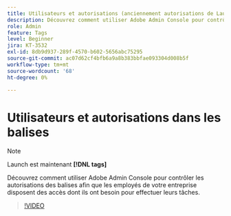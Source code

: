 ```yaml
---
title: Utilisateurs et autorisations (anciennement autorisations de Launch)
description: Découvrez comment utiliser Adobe Admin Console pour contrôler les autorisations des balises afin que les employés de votre entreprise disposent des accès dont ils ont besoin pour effectuer leurs tâches.
role: Admin
feature: Tags
level: Beginner
jira: KT-3532
exl-id: 8db9d937-289f-4570-b602-5656abc75295
source-git-commit: ac07d62cf4bfb6a9a8b383bbfae093304d008b5f
workflow-type: tm+mt
source-wordcount: '68'
ht-degree: 0%

---
```


# Utilisateurs et autorisations dans les balises

>[!NOTE]
>
> Launch est maintenant **[!DNL tags]**

Découvrez comment utiliser Adobe Admin Console pour contrôler les autorisations des balises afin que les employés de votre entreprise disposent des accès dont ils ont besoin pour effectuer leurs tâches.

>[!VIDEO](https://video.tv.adobe.com/v/28734/?quality=12&learn=on)
